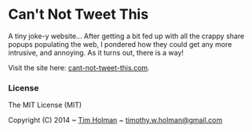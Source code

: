 # Can't Not Tweet This

A tiny joke-y website... After getting a bit fed up with all the crappy share popups populating the web, I pondered how they could get any more intrusive, and annoying. As it turns out, there is a way!

Visit the site here: [cant-not-tweet-this.com](http://cant-not-tweet-this.com).

### License

The MIT License (MIT)

Copyright (C) 2014 ~ [Tim Holman](http://tholman.com) ~ timothy.w.holman@gmail.com